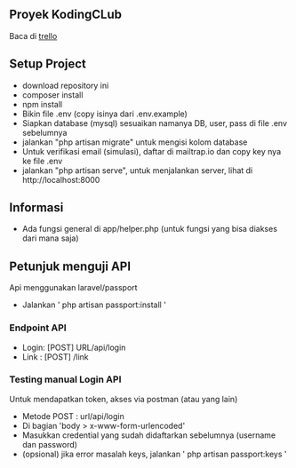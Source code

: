 
## Proyek KodingCLub

Baca di [trello](https://trello.com/b/jhDIV1CH/beta-dev)

## Setup Project
- download repository ini
- composer install
- npm install
- Bikin file .env (copy isinya dari .env.example)
- Siapkan database (mysql) sesuaikan namanya DB, user, pass di file .env sebelumnya
- jalankan "php artisan migrate" untuk mengisi kolom database
- Untuk verifikasi email (simulasi), daftar di mailtrap.io dan copy key nya ke file .env
- jalankan "php artisan serve", untuk menjalankan server, lihat di http://localhost:8000

## Informasi
- Ada fungsi general di app/helper.php (untuk fungsi yang bisa diakses dari mana saja)

## Petunjuk menguji API
Api menggunakan laravel/passport
- Jalankan ' php artisan passport:install ' 

### Endpoint API
- Login: [POST] URL/api/login
- Link : [POST] /link

### Testing manual Login API 
Untuk mendapatkan token, akses via postman (atau yang lain) 
- Metode POST : url/api/login
- Di bagian 'body > x-www-form-urlencoded'
- Masukkan credential yang sudah didaftarkan sebelumnya (username dan password) 
- (opsional) jika error masalah keys, jalankan ' php artisan passport:keys '

